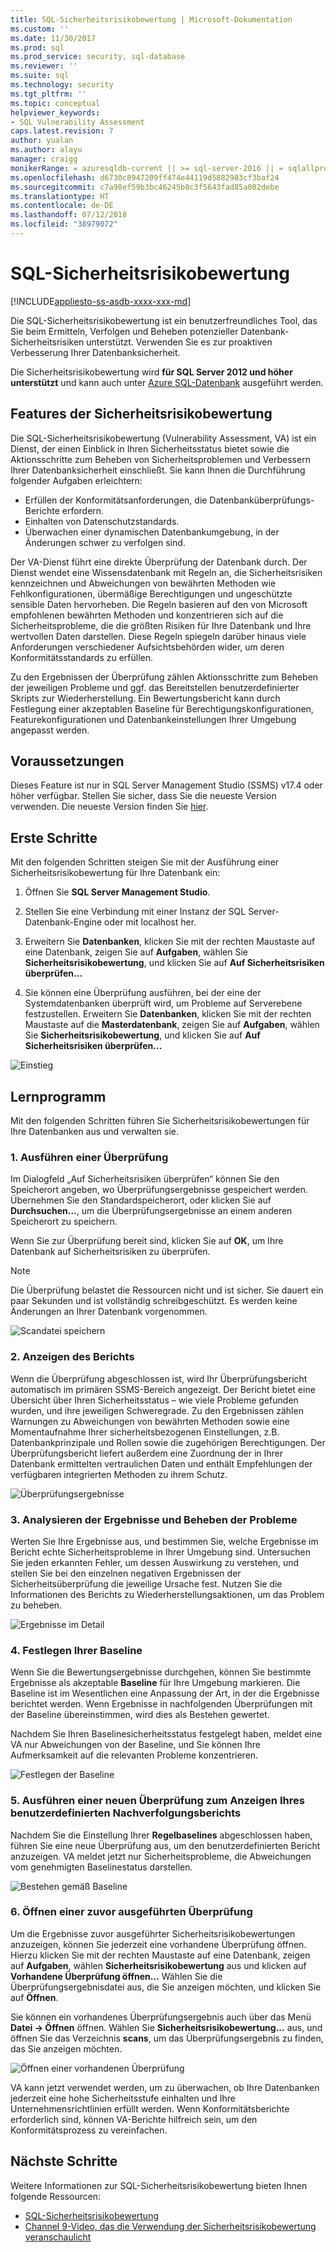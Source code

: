 ```yaml
---
title: SQL-Sicherheitsrisikobewertung | Microsoft-Dokumentation
ms.custom: ''
ms.date: 11/30/2017
ms.prod: sql
ms.prod_service: security, sql-database
ms.reviewer: ''
ms.suite: sql
ms.technology: security
ms.tgt_pltfrm: ''
ms.topic: conceptual
helpviewer_keywords:
- SQL Vulnerability Assessment
caps.latest.revision: 7
author: yualan
ms.author: alayu
manager: craigg
monikerRange: = azuresqldb-current || >= sql-server-2016 || = sqlallproducts-allversions
ms.openlocfilehash: d6730c8947209ff474e44119d5882983cf3baf24
ms.sourcegitcommit: c7a98ef59b3bc46245b8c3f5643fad85a082debe
ms.translationtype: HT
ms.contentlocale: de-DE
ms.lasthandoff: 07/12/2018
ms.locfileid: "38979072"
---
```

# <a name="sql-vulnerability-assessment"></a>SQL-Sicherheitsrisikobewertung

[!INCLUDE[appliesto-ss-asdb-xxxx-xxx-md](../../includes/appliesto-ss-asdb-xxxx-xxx-md.md)]

Die SQL-Sicherheitsrisikobewertung ist ein benutzerfreundliches Tool, das Sie beim Ermitteln, Verfolgen und Beheben potenzieller Datenbank-Sicherheitsrisiken unterstützt. Verwenden Sie es zur proaktiven Verbesserung Ihrer Datenbanksicherheit.

Die Sicherheitsrisikobewertung wird **für SQL Server 2012 und höher unterstützt** und kann auch unter [Azure SQL-Datenbank](https://docs.microsoft.com/azure/sql-database/sql-vulnerability-assessment) ausgeführt werden.

## <a name="vulnerability-assessment-features"></a>Features der Sicherheitsrisikobewertung
Die SQL-Sicherheitsrisikobewertung (Vulnerability Assessment, VA) ist ein Dienst, der einen Einblick in Ihren Sicherheitsstatus bietet sowie die Aktionsschritte zum Beheben von Sicherheitsproblemen und Verbessern Ihrer Datenbanksicherheit einschließt. Sie kann Ihnen die Durchführung folgender Aufgaben erleichtern:
- Erfüllen der Konformitätsanforderungen, die Datenbanküberprüfungs-Berichte erfordern. 
- Einhalten von Datenschutzstandards.
- Überwachen einer dynamischen Datenbankumgebung, in der Änderungen schwer zu verfolgen sind.

Der VA-Dienst führt eine direkte Überprüfung der Datenbank durch. Der Dienst wendet eine Wissensdatenbank mit Regeln an, die Sicherheitsrisiken kennzeichnen und Abweichungen von bewährten Methoden wie Fehlkonfigurationen, übermäßige Berechtigungen und ungeschützte sensible Daten hervorheben. Die Regeln basieren auf den von Microsoft empfohlenen bewährten Methoden und konzentrieren sich auf die Sicherheitsprobleme, die die größten Risiken für Ihre Datenbank und Ihre wertvollen Daten darstellen. Diese Regeln spiegeln darüber hinaus viele Anforderungen verschiedener Aufsichtsbehörden wider, um deren Konformitätsstandards zu erfüllen.

Zu den Ergebnissen der Überprüfung zählen Aktionsschritte zum Beheben der jeweiligen Probleme und ggf. das Bereitstellen benutzerdefinierter Skripts zur Wiederherstellung. Ein Bewertungsbericht kann durch Festlegung einer akzeptablen Baseline für Berechtigungskonfigurationen, Featurekonfigurationen und Datenbankeinstellungen Ihrer Umgebung angepasst werden. 

## <a name="prerequisites"></a>Voraussetzungen
Dieses Feature ist nur in SQL Server Management Studio (SSMS) v17.4 oder höher verfügbar. Stellen Sie sicher, dass Sie die neueste Version verwenden. Die neueste Version finden Sie [hier](https://docs.microsoft.com/sql/ssms/download-sql-server-management-studio-ssms).

## <a name="getting-started"></a>Erste Schritte
Mit den folgenden Schritten steigen Sie mit der Ausführung einer Sicherheitsrisikobewertung für Ihre Datenbank ein:
   1.   Öffnen Sie **SQL Server Management Studio**.

   2.   Stellen Sie eine Verbindung mit einer Instanz der SQL Server-Datenbank-Engine oder mit localhost her.

   3.   Erweitern Sie **Datenbanken**, klicken Sie mit der rechten Maustaste auf eine Datenbank, zeigen Sie auf **Aufgaben**, wählen Sie **Sicherheitsrisikobewertung**, und klicken Sie auf **Auf Sicherheitsrisiken überprüfen...**

   4.   Sie können eine Überprüfung ausführen, bei der eine der Systemdatenbanken überprüft wird, um Probleme auf Serverebene festzustellen. Erweitern Sie **Datenbanken**, klicken Sie mit der rechten Maustaste auf die **Masterdatenbank**, zeigen Sie auf **Aufgaben**, wählen Sie **Sicherheitsrisikobewertung**, und klicken Sie auf **Auf Sicherheitsrisiken überprüfen...**

   ![Einstieg](media/sql-vulnerability-assessment/1-SSMSGetStarted.png)

## <a name="tutorial"></a>Lernprogramm
Mit den folgenden Schritten führen Sie Sicherheitsrisikobewertungen für Ihre Datenbanken aus und verwalten sie.

### <a name="1-run-a-scan"></a>1. Ausführen einer Überprüfung

Im Dialogfeld „Auf Sicherheitsrisiken überprüfen“ können Sie den Speicherort angeben, wo Überprüfungsergebnisse gespeichert werden. Übernehmen Sie den Standardspeicherort, oder klicken Sie auf **Durchsuchen...**, um die Überprüfungsergebnisse an einem anderen Speicherort zu speichern.

Wenn Sie zur Überprüfung bereit sind, klicken Sie auf **OK**, um Ihre Datenbank auf Sicherheitsrisiken zu überprüfen.

  > [!NOTE]   
  > Die Überprüfung belastet die Ressourcen nicht und ist sicher. Sie dauert ein paar Sekunden und ist vollständig schreibgeschützt. Es werden keine Änderungen an Ihrer Datenbank vorgenommen.

![Scandatei speichern](media/sql-vulnerability-assessment/2-ssmssavescanfile.png)

### <a name="2-view-the-report"></a>2. Anzeigen des Berichts

Wenn die Überprüfung abgeschlossen ist, wird Ihr Überprüfungsbericht automatisch im primären SSMS-Bereich angezeigt. Der Bericht bietet eine Übersicht über Ihren Sicherheitsstatus – wie viele Probleme gefunden wurden, und ihre jeweiligen Schweregrade. Zu den Ergebnissen zählen Warnungen zu Abweichungen von bewährten Methoden sowie eine Momentaufnahme Ihrer sicherheitsbezogenen Einstellungen, z.B. Datenbankprinzipale und Rollen sowie die zugehörigen Berechtigungen. Der Überprüfungsbericht liefert außerdem eine Zuordnung der in Ihrer Datenbank ermittelten vertraulichen Daten und enthält Empfehlungen der verfügbaren integrierten Methoden zu ihrem Schutz.

![Überprüfungsergebnisse](media/sql-vulnerability-assessment/3-ssmsscanresults.png)

### <a name="3-analyze-the-results-and-resolve-issues"></a>3. Analysieren der Ergebnisse und Beheben der Probleme

Werten Sie Ihre Ergebnisse aus, und bestimmen Sie, welche Ergebnisse im Bericht echte Sicherheitsprobleme in Ihrer Umgebung sind. Untersuchen Sie jeden erkannten Fehler, um dessen Auswirkung zu verstehen, und stellen Sie bei den einzelnen negativen Ergebnissen der Sicherheitsüberprüfung die jeweilige Ursache fest. Nutzen Sie die Informationen des Berichts zu Wiederherstellungsaktionen, um das Problem zu beheben.

![Ergebnisse im Detail](media/sql-vulnerability-assessment/4-ssmsresultdetails.png)

### <a name="4-set-your-baseline"></a>4. Festlegen Ihrer Baseline

Wenn Sie die Bewertungsergebnisse durchgehen, können Sie bestimmte Ergebnisse als akzeptable **Baseline** für Ihre Umgebung markieren. Die Baseline ist im Wesentlichen eine Anpassung der Art, in der die Ergebnisse berichtet werden. Wenn Ergebnisse in nachfolgenden Überprüfungen mit der Baseline übereinstimmen, wird dies als Bestehen gewertet. 

Nachdem Sie Ihren Baselinesicherheitsstatus festgelegt haben, meldet eine VA nur Abweichungen von der Baseline, und Sie können Ihre Aufmerksamkeit auf die relevanten Probleme konzentrieren.

![Festlegen der Baseline](media/sql-vulnerability-assessment/5-ssmssetbaseline.png)

### <a name="5-run-a-new-scan-to-see-your-customized-tracking-report"></a>5. Ausführen einer neuen Überprüfung zum Anzeigen Ihres benutzerdefinierten Nachverfolgungsberichts

Nachdem Sie die Einstellung Ihrer **Regelbaselines** abgeschlossen haben, führen Sie eine neue Überprüfung aus, um den benutzerdefinierten Bericht anzuzeigen. VA meldet jetzt nur Sicherheitsprobleme, die Abweichungen vom genehmigten Baselinestatus darstellen.

![Bestehen gemäß Baseline](media/sql-vulnerability-assessment/6-ssmspassperbaseline.png)

### <a name="6-open-a-previously-run-scan"></a>6. Öffnen einer zuvor ausgeführten Überprüfung

Um die Ergebnisse zuvor ausgeführter Sicherheitsrisikobewertungen anzuzeigen, können Sie jederzeit eine vorhandene Überprüfung öffnen. Hierzu klicken Sie mit der rechten Maustaste auf eine Datenbank, zeigen auf **Aufgaben**, wählen **Sicherheitsrisikobewertung** aus und klicken auf **Vorhandene Überprüfung öffnen...**  Wählen Sie die Überprüfungsergebnisdatei aus, die Sie anzeigen möchten, und klicken Sie auf **Öffnen**. 

Sie können ein vorhandenes Überprüfungsergebnis auch über das Menü **Datei -> Öffnen** öffnen. Wählen Sie **Sicherheitsrisikobewertung...** aus, und öffnen Sie das Verzeichnis **scans**, um das Überprüfungsergebnis zu finden, das Sie anzeigen möchten.

![Öffnen einer vorhandenen Überprüfung](media/sql-vulnerability-assessment/7-ssmsopenexistingscan.png)

VA kann jetzt verwendet werden, um zu überwachen, ob Ihre Datenbanken jederzeit eine hohe Sicherheitsstufe einhalten und Ihre Unternehmensrichtlinien erfüllt werden. Wenn Konformitätsberichte erforderlich sind, können VA-Berichte hilfreich sein, um den Konformitätsprozess zu vereinfachen.
  
## <a name="next-steps"></a>Nächste Schritte
Weitere Informationen zur SQL-Sicherheitsrisikobewertung bieten Ihnen folgende Ressourcen:
- [SQL-Sicherheitsrisikobewertung](https://docs.microsoft.com/azure/sql-database/sql-vulnerability-assessment) 
- [Channel 9-Video, das die Verwendung der Sicherheitsrisikobewertung veranschaulicht](https://channel9.msdn.com/Shows/Data-Exposed/Track-and-remediate-potential-database-vulnerabilities-with-SQL-Vulnerability-Assessment)
  
